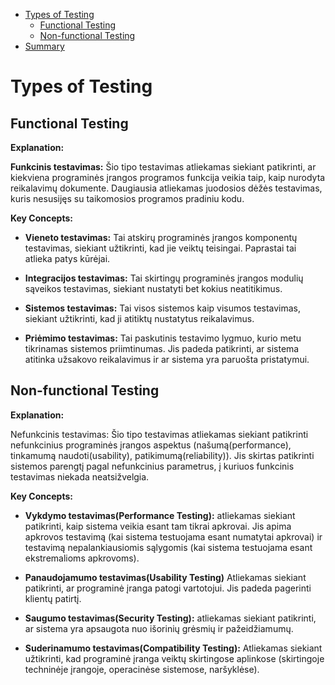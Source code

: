 - [Types of Testing](#types-of-testing)
  - [Functional Testing](#functional-testing)
  - [Non-functional Testing](#non-functional-testing)
- [Summary](#summary)

# Types of Testing

## Functional Testing

**Explanation:**

**Funkcinis testavimas:** Šio tipo testavimas atliekamas siekiant patikrinti, ar kiekviena programinės įrangos programos funkcija veikia taip, kaip nurodyta reikalavimų dokumente. Daugiausia atliekamas juodosios dėžės testavimas, kuris nesusijęs su taikomosios programos pradiniu kodu.

**Key Concepts:**

- **Vieneto testavimas:** Tai atskirų programinės įrangos komponentų testavimas, siekiant užtikrinti, kad jie veiktų teisingai. Paprastai tai atlieka patys kūrėjai.

- **Integracijos testavimas:** Tai skirtingų programinės įrangos modulių sąveikos testavimas, siekiant nustatyti bet kokius neatitikimus.

- **Sistemos testavimas:** Tai visos sistemos kaip visumos testavimas, siekiant užtikrinti, kad ji atitiktų nustatytus reikalavimus.

- **Priėmimo testavimas:** Tai paskutinis testavimo lygmuo, kurio metu tikrinamas sistemos priimtinumas. Jis padeda patikrinti, ar sistema atitinka užsakovo reikalavimus ir ar sistema yra paruošta pristatymui.

## Non-functional Testing

**Explanation:**

Nefunkcinis testavimas: Šio tipo testavimas atliekamas siekiant patikrinti nefunkcinius programinės įrangos aspektus (našumą(performance), tinkamumą naudoti(usability), patikimumą(reliability)). Jis skirtas patikrinti sistemos parengtį pagal nefunkcinius parametrus, į kuriuos funkcinis testavimas niekada neatsižvelgia.

**Key Concepts:**

- **Vykdymo testavimas(Performance Testing):** atliekamas siekiant patikrinti, kaip sistema veikia esant tam tikrai apkrovai. Jis apima apkrovos testavimą (kai sistema testuojama esant numatytai apkrovai) ir testavimą nepalankiausiomis sąlygomis (kai sistema testuojama esant ekstremalioms apkrovoms).

- **Panaudojamumo testavimas(Usability Testing)** Atliekamas siekiant patikrinti, ar programinė įranga patogi vartotojui. Jis padeda pagerinti klientų patirtį.

- **Saugumo testavimas(Security Testing):** atliekamas siekiant patikrinti, ar sistema yra apsaugota nuo išorinių grėsmių ir pažeidžiamumų.

- **Suderinamumo testavimas(Compatibility Testing):** Atliekamas siekiant užtikrinti, kad programinė įranga veiktų skirtingose aplinkose (skirtingoje techninėje įrangoje, operacinėse sistemose, naršyklėse).